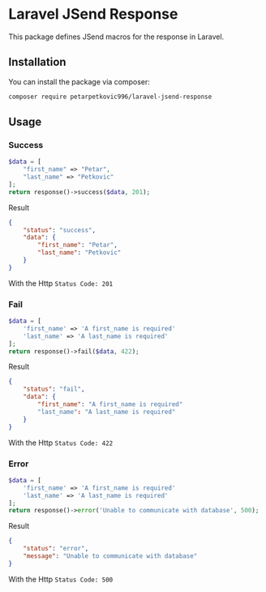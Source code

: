 # Laravel JSend Response

This package defines JSend macros for the response in Laravel.

## Installation

You can install the package via composer:

``` bash
composer require petarpetkovic996/laravel-jsend-response
```

## Usage

### Success
``` php
$data = [
    "first_name" => "Petar",
    "last_name" => "Petkovic"
];
return response()->success($data, 201);
```

Result

``` json
{
    "status": "success",
    "data": {
        "first_name": "Petar",
        "last_name": "Petkovic"
    }
}
```
With the Http `Status Code: 201`

### Fail
``` php
$data = [
    'first_name' => 'A first_name is required'
    'last_name' => 'A last_name is required'
];
return response()->fail($data, 422);
```

Result

``` json
{
    "status": "fail",
    "data": {
        "first_name": "A first_name is required"
        "last_name": "A last_name is required"
    }
}
```
With the Http `Status Code: 422`

### Error
``` php
$data = [
    'first_name' => 'A first_name is required'
    'last_name' => 'A last_name is required'
];
return response()->error('Unable to communicate with database', 500);
```

Result

``` json
{
    "status": "error",
    "message": "Unable to communicate with database"
}
```
With the Http `Status Code: 500`
